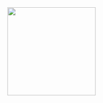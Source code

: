 <!--- Uso HTML para poner una imagen ya que en Markdown no puedo alinearla a la derecha --->
<img align='right' src='https://user-images.githubusercontent.com/5713670/87202985-820dcb80-c2b6-11ea-9f56-7ec461c497c3.gif' width='200'>

#
